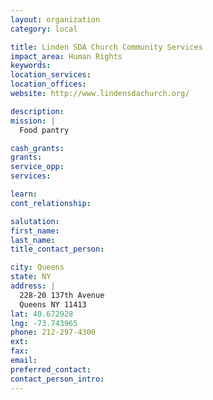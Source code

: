 ```yaml
---
layout: organization
category: local

title: Linden SDA Church Community Services
impact_area: Human Rights
keywords: 
location_services: 
location_offices: 
website: http://www.lindensdachurch.org/

description: 
mission: |
  Food pantry

cash_grants: 
grants: 
service_opp: 
services: 

learn: 
cont_relationship: 

salutation: 
first_name: 
last_name: 
title_contact_person: 

city: Queens
state: NY
address: |
  228-20 137th Avenue     
  Queens NY 11413
lat: 40.672928
lng: -73.743965
phone: 212-297-4300
ext: 
fax: 
email: 
preferred_contact: 
contact_person_intro: 
---
```

